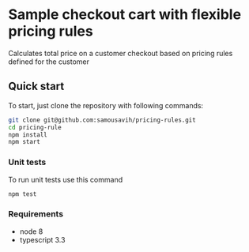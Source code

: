 # Sample checkout cart with flexible pricing rules

Calculates total price on a customer checkout based on pricing rules defined for the customer

## Quick start

To start, just clone the repository with following commands:

```sh
git clone git@github.com:samousavih/pricing-rules.git
cd pricing-rule
npm install
npm start
```

### Unit tests

To run unit tests use this command

```sh
npm test
```

### Requirements

- node 8
- typescript 3.3
